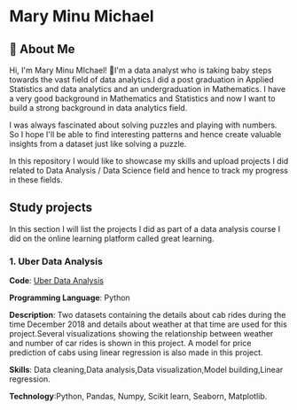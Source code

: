 
# Mary Minu Michael

## 🚀 About Me
Hi, I'm Mary Minu MIchael! 👋I'm a data analyst who is taking baby steps towards the vast field of data analytics.I did a post graduation in Applied Statistics and data analytics and an undergraduation in Mathematics. I have a very good background in Mathematics and Statistics and now I want to build a strong background in data analytics field.

I was always fascinated about solving puzzles and playing with numbers. So I hope I'll be able to find interesting patterns and hence create valuable insights from a dataset just like solving a puzzle.

In this repository I would like to showcase my skills and upload projects I did related to Data Analysis / Data Science field and hence to track my progress in these fields.

## Study projects
In this section I will list the projects I did as part of a data analysis course I did on the online learning platform called great learning.
  ### 1. Uber Data Analysis
  **Code**: [Uber Data Analysis](https://github.com/MARY-MINU-MICHAEL/Data-Analysis-Portfolio/blob/main/Uber_Data_Analysis.ipynb)

**Programming Language**: Python

  **Description**: Two datasets containing the details about cab rides during the time December 2018 and details about weather at that time are used for this project.Several visualizations showing the relationship between weather and number of car rides is shown in this project. A model for price prediction of cabs using linear regression is also made in this project.

  **Skills**: Data cleaning,Data analysis,Data visualization,Model building,Linear regression.

   **Technology**:Python, Pandas, Numpy, Scikit learn, Seaborn, Matplotlib.
   
   
   
   
   
   
   
   
   
   
   


